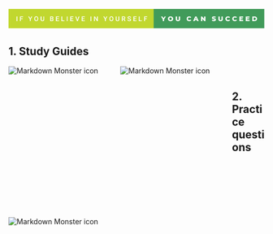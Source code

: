 ![believe-in-yourself](https://raw.githubusercontent.com/RascarKapHack/RascarKapHack/37dd31f736dc4c91a8eaa813f7826a39fbe0dad8/img/if-you-believe-in-yourself-you-can-succeed.svg?style=centerme)

## 1. Study Guides

<p float="left">
    <img src="https://images-na.ssl-images-amazon.com/images/I/81tzCSVZrKL.jpg"
        alt="Markdown Monster icon"
        style="float: left; margin-right: 10px;"
        width="210px"
        height="297px"/> 
    <img src="https://pictures.abebooks.com/isbn/9781260142655-fr.jpg"
        alt="Markdown Monster icon"
        style="float: left; margin-right: 10px;"
        width="210x"
        height="297px"/>
    <img src="https://images-na.ssl-images-amazon.com/images/I/51tqaNkGpnL._SX404_BO1,204,203,200_.jpg"
        alt="Markdown Monster icon"
        style="float: left; margin-right: 10px;"
        width="210x"
        height="297px"/>
</p>

<br>

## 2. Practice questions